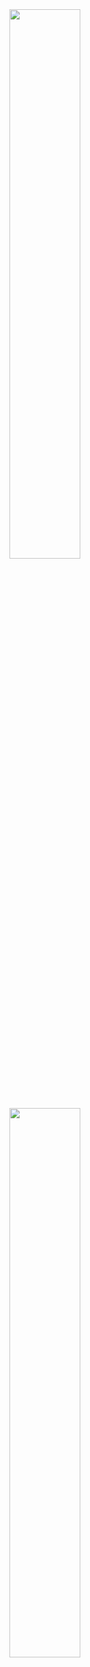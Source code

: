 
<img align="left" width="50%" src="https://github-readme-stats.vercel.app/api?username=BoostioAaron&show_icons=true&theme=dark" />
<img align="left" width="50%" src="https://streak-stats.demolab.com/?user=BoostioAaron&theme=dark&border_radius=5" />



